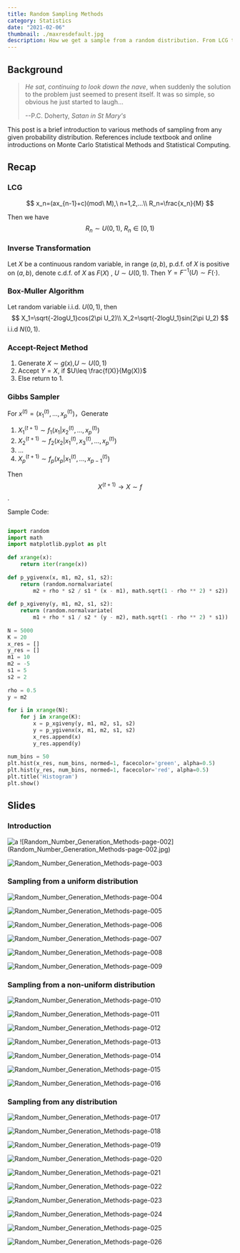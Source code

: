 ```yaml
---
title: Random Sampling Methods
category: Statistics
date: "2021-02-06"
thumbnail: ./maxresdefault.jpg
description: How we get a sample from a random distribution. From LCG to Gibbs sampling.
---
```


## Background

> *He sat*, *continuing to look down the nave*, when suddenly the solution to the problem just seemed to present itself. It was so simple, so obvious he just started to laugh...
>
> --P.C. Doherty, *Satan in St Mary's*

This post is a brief introduction to various methods of sampling from any given probability distribution. References include textbook and online introductions on Monte Carlo Statistical Methods and Statistical Computing.



## Recap

### LCG

$$
x_n=(ax_{n-1}+c)(mod\ M),\ n=1,2,...\\
R_n=\frac{x_n}{M}
$$

Then we have
$$
R_n\sim U(0,1),\ R_n\in[0,1)
$$

### Inverse Transformation

Let $X$ be a continuous random variable, in range $(a,b)$, p.d.f. of $X$ is positive on $(a,b)$, denote c.d.f. of $X$ as $F(X)$ , $U\sim U(0,1)$. Then $Y=F^{-1}(U)\sim F(\cdot)$.

### Box-Muller Algorithm

Let random variable i.i.d. $U(0,1)$, then
$$
X_1=\sqrt{-2logU_1}cos(2\pi U_2)\\
X_2=\sqrt{-2logU_1}sin(2\pi U_2)
$$
i.i.d $N(0,1)$.

### Accept-Reject Method

1. Generate $X\sim g(x)$,$U\sim U(0,1)$
2. Accept $Y=X$, if $U\leq \frac{f(X)}{Mg(X)}$
3. Else return to 1.

### Gibbs Sampler

For $x^{(t)}=(x_1^{(t)},...,x_p^{(t)})$，Generate

1. $X_1^{(t+1)}\sim f_1(x_1|x_2^{(t)},...,x_p^{(t)})$
2. $X_2^{(t+1)}\sim f_2(x_2|x_1^{(t)},x_3^{(t)},...,x_p^{(t)})$
3. ...
4. $X_p^{(t+1)}\sim f_p(x_p|x_1^{(t)},...,x_{p-1}^{(t)})$

Then $$X^{(t+1)}\to X\sim f$$.



Sample Code:

```python

import random
import math
import matplotlib.pyplot as plt
 
def xrange(x):
    return iter(range(x))
 
def p_ygivenx(x, m1, m2, s1, s2):
    return (random.normalvariate(
        m2 + rho * s2 / s1 * (x - m1), math.sqrt(1 - rho ** 2) * s2))
 
def p_xgiveny(y, m1, m2, s1, s2):
    return (random.normalvariate(
        m1 + rho * s1 / s2 * (y - m2), math.sqrt(1 - rho ** 2) * s1))
 
N = 5000
K = 20
x_res = []
y_res = []
m1 = 10
m2 = -5
s1 = 5
s2 = 2
 
rho = 0.5
y = m2
 
for i in xrange(N):
    for j in xrange(K):
        x = p_xgiveny(y, m1, m2, s1, s2)
        y = p_ygivenx(x, m1, m2, s1, s2)
        x_res.append(x)
        y_res.append(y)
 
num_bins = 50
plt.hist(x_res, num_bins, normed=1, facecolor='green', alpha=0.5)
plt.hist(y_res, num_bins, normed=1, facecolor='red', alpha=0.5)
plt.title('Histogram')
plt.show()
```

## Slides

### Introduction

<img src="./Random_Number_Generation_Methods-page-002.jpg" alt="a"/>
![Random_Number_Generation_Methods-page-002](Random_Number_Generation_Methods-page-002.jpg)

![Random_Number_Generation_Methods-page-003](Random_Number_Generation_Methods-page-003.jpg)

### Sampling from a uniform distribution

![Random_Number_Generation_Methods-page-004](Random_Number_Generation_Methods-page-004.jpg)

![Random_Number_Generation_Methods-page-005](Random_Number_Generation_Methods-page-005.jpg)

![Random_Number_Generation_Methods-page-006](Random_Number_Generation_Methods-page-006.jpg)

![Random_Number_Generation_Methods-page-007](Random_Number_Generation_Methods-page-007.jpg)

![Random_Number_Generation_Methods-page-008](Random_Number_Generation_Methods-page-008.jpg)

![Random_Number_Generation_Methods-page-009](Random_Number_Generation_Methods-page-009.jpg)

### Sampling from a non-uniform distribution

![Random_Number_Generation_Methods-page-010](Random_Number_Generation_Methods-page-010.jpg)

![Random_Number_Generation_Methods-page-011](Random_Number_Generation_Methods-page-011.jpg)

![Random_Number_Generation_Methods-page-012](Random_Number_Generation_Methods-page-012.jpg)

![Random_Number_Generation_Methods-page-013](Random_Number_Generation_Methods-page-013.jpg)

![Random_Number_Generation_Methods-page-014](Random_Number_Generation_Methods-page-014.jpg)

![Random_Number_Generation_Methods-page-015](Random_Number_Generation_Methods-page-015.jpg)

![Random_Number_Generation_Methods-page-016](Random_Number_Generation_Methods-page-016.jpg)

### Sampling from any distribution

![Random_Number_Generation_Methods-page-017](Random_Number_Generation_Methods-page-017.jpg)

![Random_Number_Generation_Methods-page-018](Random_Number_Generation_Methods-page-018.jpg)

![Random_Number_Generation_Methods-page-019](Random_Number_Generation_Methods-page-019.jpg)

![Random_Number_Generation_Methods-page-020](Random_Number_Generation_Methods-page-020.jpg)

![Random_Number_Generation_Methods-page-021](Random_Number_Generation_Methods-page-021.jpg)

![Random_Number_Generation_Methods-page-022](Random_Number_Generation_Methods-page-022.jpg)

![Random_Number_Generation_Methods-page-023](Random_Number_Generation_Methods-page-023.jpg)

![Random_Number_Generation_Methods-page-024](Random_Number_Generation_Methods-page-024.jpg)

![Random_Number_Generation_Methods-page-025](Random_Number_Generation_Methods-page-025.jpg)

![Random_Number_Generation_Methods-page-026](Random_Number_Generation_Methods-page-026.jpg)